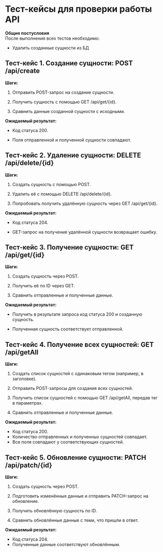 # Тест-кейсы для проверки работы API

**Общие постусловия**<br>
После выполнения всех тестов необходимо:

- Удалить созданные сущности из БД

## Тест-кейс 1. Создание сущности: POST /api/create

**Шаги:**

1. Отправить POST-запрос на создание сущности.

2. Получить сущность с помощью GET /api/get/{id}.

3. Сравнить данные созданной сущности с исходными.

**Ожидаемый результат:**

- Код статуса 200.

- Поля отправленной и полученной сущности совпадают.


## Тест-кейс 2. Удаление сущности: DELETE /api/delete/{id}

**Шаги:**

1. Создать сущность с помощью POST.

2. Удалить её с помощью DELETE /api/delete/{id}.

3. Попробовать получить удалённую сущность через GET /api/get/{id}.

**Ожидаемый результат:**

- Код статуса 204.

- GET-запрос на получение удалённой сущности возвращает ошибку.

## Тест-кейс 3. Получение сущности: GET /api/get/{id}

**Шаги:**

1. Создать сущность через POST.

2. Получить её по ID через GET.

3. Сравнить отправленные и полученные данные.

**Ожидаемый результат:**

- Получить в результате запроса код статуса 200 и созданную сущность.

- Полученная сущность соответствует отправленной.

## Тест-кейс 4. Получение всех сущностей: GET /api/getAll

**Шаги:**

1. Создать список сущностей с одинаковым тегом (например, в заголовке).

2. Отправить POST-запросы для создания всех сущностей.

3. Получить список сущностей с помощью GET /api/getAll, передав тег в параметрах.

4. Сравнить отправленные и полученные данные.

**Ожидаемый результат:**

- Код статуса 200.
- Количество отправленных и полученных сущностей совпадает.
- Все поля совпадают у соответствующих сущностей.

## Тест-кейс 5. Обновление сущности: PATCH /api/patch/{id}

**Шаги:**

1. Создать сущность через POST.

2. Подготовить изменённые данные и отправить PATCH-запрос на обновление.

3. Получить обновлённую сущность по ID.

4. Сравнить обновлённые данные с теми, что пришли в ответ.

**Ожидаемый результат:**

- Код статуса 204.
- Полученные данные соответствуют обновлённым.


